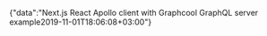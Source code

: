 {"data":"Next.js React Apollo client with Graphcool GraphQL server example2019-11-01T18:06:08+03:00"}
